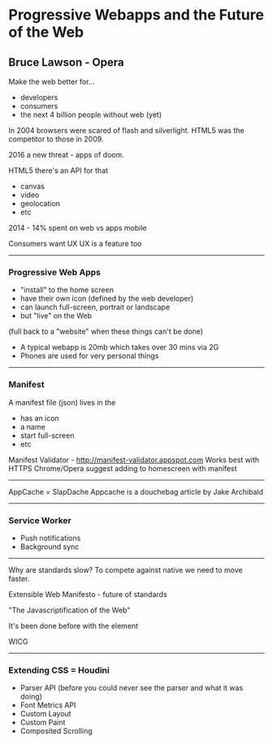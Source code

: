 # Progressive Webapps and the Future of the Web
## Bruce Lawson - Opera

Make the web better for… 
 - developers
 - consumers
 - the next 4 billion people without web (yet)
 
In 2004 browsers were scared of flash and silverlight. HTML5 was the competitor to those in 2009.

2016 a new threat - apps of doom.

HTML5 there's an API for that
- canvas
- video
- geolocation
- etc

2014 - 14% spent on web vs apps mobile

Consumers want UX
UX is a feature too

---

### Progressive Web Apps
- "install" to the home screen
- have their own icon (defined by the web developer)
- can launch full-screen, portrait or landscape
- but "live" on the Web 

(full back to a "website" when these things can't be done)

- A typical webapp is 20mb which takes over 30 mins via 2G
- Phones are used for very personal things

---

### Manifest
A manifest file (json) lives in the <head />

- has an icon
- a name
- start full-screen
- etc

Manifest Validator - http://manifest-validator.appspot.com
Works best with HTTPS
Chrome/Opera suggest adding to homescreen with manifest

---

AppCache = SlapDache
Appcache is a douchebag article by Jake Archibald

---

### Service Worker
- Push notifications
- Background sync

---

Why are standards slow? To compete against native we need to move faster. 

Extensible Web Manifesto - future of standards

"The Javascriptification of the Web"

It's been done before with the <picture /> element

WICG

---

### Extending CSS = Houdini
- Parser API (before you could never see the parser and what it was doing)
- Font Metrics API
- Custom Layout
- Custom Paint
- Composited Scrolling
